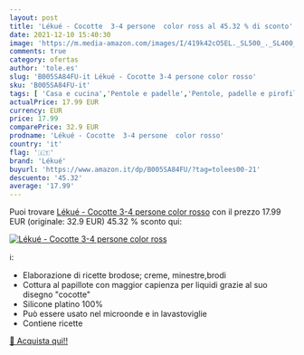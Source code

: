 ```yaml
---
layout: post
title: 'Lékué - Cocotte  3-4 persone  color ross al 45.32 % di sconto'
date: 2021-12-10 15:40:30
image: 'https://m.media-amazon.com/images/I/419k42cO5EL._SL500_._SL400_.jpg'
comments: true
category: ofertas
author: 'tole.es'
slug: 'B005SA84FU-it Lékué - Cocotte 3-4 persone color rosso'
sku: 'B005SA84FU-it'
tags: [ 'Casa e cucina','Pentole e padelle','Pentole, padelle e pirofile','Tegami','lékué', ]
actualPrice: 17.99 EUR
currency: EUR
price: 17.99
comparePrice: 32.9 EUR
prodname: 'Lékué - Cocotte  3-4 persone  color rosso'
country: 'it'
flag: '🇮🇹'
brand: 'Lékué'
buyurl: 'https://www.amazon.it/dp/B005SA84FU/?tag=tolees00-21'
descuento: '45.32'
average: '17.99'
---
```


Puoi trovare [Lékué - Cocotte  3-4 persone  color rosso](https://www.amazon.it/dp/B005SA84FU/?tag=tolees00-21) con il prezzo 17.99 EUR (originale: 32.9 EUR) 45.32 % sconto qui:

[![Lékué - Cocotte  3-4 persone  color ross](https://m.media-amazon.com/images/I/419k42cO5EL._SL500_._SL400_.jpg)](https://www.amazon.it/dp/B005SA84FU/?tag=tolees00-21)

ℹ️:

- Elaborazione di ricette brodose; creme, minestre,brodi
- Cottura al papillote con maggior capienza per liquidi grazie al suo disegno "cocotte"
- Silicone platino 100%
- Può essere usato nel microonde e in lavastoviglie
- Contiene ricette

[🛒 Acquista qui!!](https://www.amazon.it/dp/B005SA84FU/?tag=tolees00-21)
